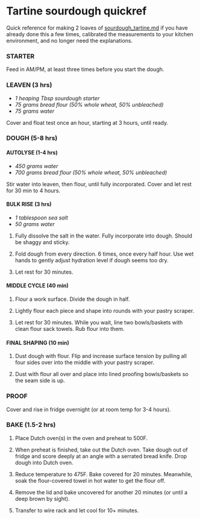 # Tartine sourdough quickref

Quick reference for making 2 loaves of [sourdough_tartine.md](sourdough_tartine.md) if you have already done this a few times, calibrated the measurements to your kitchen environment, and no longer need the explanations.

### STARTER
Feed in AM/PM, at least three times before you start the dough.

### LEAVEN (3 hrs)
+ *1 heaping Tbsp sourdough starter*
+ *75 grams bread flour (50% whole wheat, 50% unbleached)*
+ *75 grams water*

Cover and float test once an hour, starting at 3 hours, until ready.

### DOUGH (5-8 hrs)

#### AUTOLYSE (1-4 hrs)
+ *450 grams water*
+ *700 grams bread flour (50% whole wheat, 50% unbleached)*

Stir water into leaven, then flour, until fully incorporated. Cover and let rest for 30 min to 4 hours.

#### BULK RISE (3 hrs)
+ *1 tablespoon sea salt*
+ *50 grams water*

1. Fully dissolve the salt in the water. Fully incorporate into dough. Should be shaggy and sticky.

1. Fold dough from every direction. 6 times, once every half hour. Use wet hands to gently adjust hydration level if dough seems too dry.

1. Let rest for 30 minutes.

#### MIDDLE CYCLE (40 min)

1. Flour a work surface. Divide the dough in half.

1. Lightly flour each piece and shape into rounds with your pastry scraper.

1. Let rest for 30 minutes. While you wait, line two bowls/baskets with clean flour sack towels. Rub flour into them. 

#### FINAL SHAPING (10 min)

1. Dust dough with flour. Flip and increase surface tension by pulling all four sides over into the middle with your pastry scraper.

1. Dust with flour all over and place into lined proofing bowls/baskets so the seam side is up.

### PROOF

Cover and rise in fridge overnight (or at room temp for 3-4 hours).

### BAKE (1.5-2 hrs)

1. Place Dutch oven(s) in the oven and preheat to 500F.

1. When preheat is finished, take out the Dutch oven. Take dough out of fridge and score deeply at an angle with a serrated bread knife. Drop dough into Dutch oven.

1. Reduce temperature to 475F. Bake covered for 20 minutes. Meanwhile, soak the flour-covered towel in hot water to get the flour off.

1. Remove the lid and bake uncovered for another 20 minutes (or until a deep brown by sight).

1. Transfer to wire rack and let cool for 10+ minutes.
